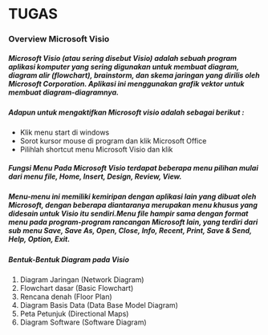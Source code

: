 # TUGAS 
### Overview Microsoft Visio
##### Microsoft Visio (atau sering disebut Visio) adalah sebuah program aplikasi komputer yang sering digunakan untuk membuat diagram, diagram alir (flowchart), brainstorm, dan skema jaringan yang dirilis oleh Microsoft Corporation. Aplikasi ini menggunakan grafik vektor untuk membuat diagram-diagramnya.
##### Adapun untuk mengaktifkan Microsoft visio adalah sebagai berikut :
+ Klik menu start di windows
+ Sorot kursor mouse di program dan klik Microsoft Office
+ Pilihlah shortcut menu Microsoft Visio dan klik
##### Fungsi Menu Pada Microsoft Visio terdapat beberapa menu pilihan mulai dari menu file, Home, Insert, Design, Review, View.
##### Menu-menu ini memiliki kemiripan dengan aplikasi lain yang dibuat oleh Microsoft, dengan beberapa diantaranya merupakan menu khusus yang didesain untuk Visio itu sendiri.Menu file hampir sama dengan format menu pada program-program rancangan Microsoft lain, yang terdiri dari sub menu Save, Save As, Open, Close, Info, Recent, Print, Save & Send, Help, Option, Exit.
#####  Bentuk-Bentuk Diagram pada Visio
1. Diagram Jaringan (Network Diagram)
2. Flowchart dasar (Basic Flowchart)
3. Rencana denah (Floor Plan)
4. Diagram Basis Data (Data Base Model Diagram)
5. Peta Petunjuk (Directional Maps)
6. Diagram Software (Software Diagram)
